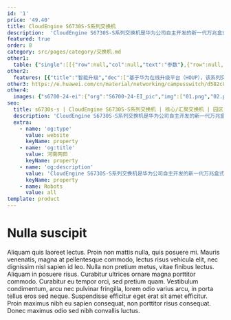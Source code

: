 ```yaml
---
id: '1'
price: '49.40'
title: CloudEngine S6730S-S系列交换机
description:  'CloudEngine S6730S-S系列交换机是华为公司自主开发的新一代万兆盒式交换机，提供全线速万兆接入接口和40GE上行接口。同时支持丰富的业务特性、完善的安全控制策略、丰富的QoS等特性以满足园区和数据中心网络的可扩展性、可靠性、可管理性及安全性等诸多挑战。'
featured: true
order: 8
category: src/pages/category/交换机.md
other1: 
  table: {"single":[[{"row":null,"col":null,"text":"参数"},{"row":null,"col":null,"text":"CloudEngine S6730S-S24X6Q-A"}],[{"row":null,"col":null,"text":"包转发率"},{"row":null,"col":null,"text":"720M/792M"}],[{"row":null,"col":null,"text":"交换容量"},{"row":null,"col":null,"text":"2.4T/24T\n"}],[{"row":null,"col":null,"text":"固定端口"},{"row":null,"col":null,"text":"24个10GE SFP+端口，6个40GE QSFP端口"}],[{"row":null,"col":null,"text":"智能升级"},{"row":null,"col":null,"text":"支持基于华为在线升级平台（HOUP）进行智能升级\n支持预加载版本极大缩短升级时间"}],[{"row":null,"col":null,"text":"SVF极简运维"},{"row":null,"col":null,"text":"支持作为Parent管理接入交换机和AP\n支持2层AS架构"}],[{"row":null,"col":null,"text":"iPCA质量感知"},{"row":null,"col":null,"text":"支持直接对业务报文标记以获得丢包数量和丢包率的实时统计\n支持二三层网络网络级和设备级丢包数量和丢包率统计"}],[{"row":null,"col":null,"text":"智能运维"},{"row":null,"col":null,"text":"支持Telemetry技术，实时采集设备数据并上送至华为园区网络分析器，及时有效界定故障及定位故障原因，精准保障用户体验"}],[{"row":null,"col":null,"text":"iStack堆叠"},{"row":null,"col":null,"text":"支持iStack堆叠，将多台支持堆叠特性的交换机逻辑上组合成以太虚拟交换机\n支持成员间冗余备份，提搞了设备级可靠性"}]]}
other2:
  features: [{"title":"智能升级","dec":["基于华为在线升级平台（HOUP），该系列交换机支持智能升级，从HOUP获得版本升级路径并下载新版本升级，升级过程高度自动化，真正做到了一键升级"]},{"title":"SVF极简网络运维","dec":["支持SVF超级虚拟交换网，即能作为Parent角色，又能作为Client角色。SVF功能将园区“核心/汇聚+接入交换机+AP”的网络架构，虚拟化为一台网元，极简网络运维"]},{"title":"网络智能运维","dec":["支持Telemetry技术，实时采集设备数据，配合园区网络分析器及时发现影响用户体验的网络问题，精准保障用户体验"]}]
other3: https://e.huawei.com/cn/material/networking/campusswitch/d582c80278e143f79fd271a0e068e34c
other4:
  images: {"s6700-24-ei":{"org":"S6700-24-EI_pic","img":["01.png","02.png","03.png","04.png","08.png"]}}
seo:
  title: s6730s-s | CloudEngine S6730S-S系列交换机 | 核心/汇聚交换机 | 园区交换机 | 交换机 | 企业网络
  description: 'CloudEngine S6730S-S系列交换机是华为公司自主开发的新一代万兆盒式交换机，提供全线速万兆接入接口和40GE上行接口。同时支持丰富的业务特性、完善的安全控制策略、丰富的QoS等特性以满足园区和数据中心网络的可扩展性、可靠性、可管理性及安全性等诸多挑战。'
  extra:
    - name: 'og:type'
      value: website
      keyName: property
    - name: 'og:title'
      value: 河南网田
      keyName: property
    - name: 'og:description'
      value: 'CloudEngine S6730S-S系列交换机是华为公司自主开发的新一代万兆盒式交换机，提供全线速万兆接入接口和40GE上行接口。同时支持丰富的业务特性、完善的安全控制策略、丰富的QoS等特性以满足园区和数据中心网络的可扩展性、可靠性、可管理性及安全性等诸多挑战。'
      keyName: property
    - name: Robots
      value: all
template: product
---
```


# Nulla suscipit

Aliquam quis laoreet lectus. Proin non mattis nulla, quis posuere mi. Mauris venenatis, magna at pellentesque commodo, lectus risus vehicula elit, nec dignissim nisl sapien id leo. Nulla non pretium metus, vitae finibus lectus. Aliquam in posuere risus. Curabitur ultrices ornare magna porttitor commodo. Curabitur eu tempor orci, sed pretium quam. Vestibulum condimentum, arcu nec pulvinar fringilla, lorem odio varius arcu, in porta tellus eros sed neque. Suspendisse efficitur eget erat sit amet efficitur. Proin maximus nibh eu sapien consequat, non porttitor risus consequat. Donec maximus odio sed nibh convallis luctus.